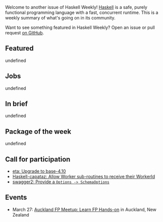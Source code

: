 <!-- 2018-03-08 -->

Welcome to another issue of Haskell Weekly!
[Haskell](https://haskell-lang.org) is a safe, purely functional programming language with a fast, concurrent runtime.
This is a weekly summary of what's going on in its community.

Want to see something featured in Haskell Weekly?
Open an issue or pull request [on GitHub](https://github.com/haskellweekly/haskellweekly.github.io).

## Featured

undefined

## Jobs

undefined

## In brief

undefined

## Package of the week

undefined

## Call for participation

-   [eta: Upgrade to base-4.10](https://github.com/typelead/eta/issues/688)
-   [Haskell-capataz: Allow Worker sub-routines to receive their WorkerId](https://github.com/roman/Haskell-capataz/issues/17)
-   [swagger2: Provide a `Options -> SchemaOptions`](https://github.com/GetShopTV/swagger2/issues/139)

## Events

-   March 27: [Auckland FP Meetup: Learn FP Hands-on](https://www.meetup.com/Functional-Programming-Auckland/events/248322238/) in Auckland, New Zealand
